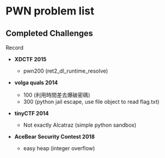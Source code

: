 # PWN problem list

## Completed Challenges
Record


* **XDCTF 2015**
	- pwn200 (ret2_dl_runtime_resolve)


* **volga quals 2014**
	- 100 (利用時間差去爆破密碼)
	- 300 (python jail escape, use file object to read flag.txt)

* **tinyCTF 2014**
	- Not exactly Alcatraz (simple python sandbox)

* **AceBear Security Contest 2018**
	- easy heap (integer overflow)
